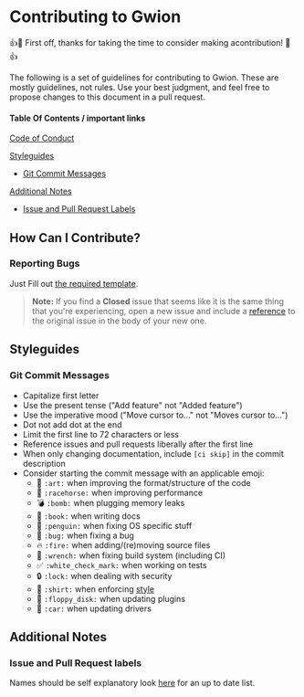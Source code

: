 # Contributing to Gwion

:+1::tada: First off, thanks for taking the time to consider making acontribution! :tada::+1:

The following is a set of guidelines for contributing to Gwion. These are mostly guidelines, not rules. Use your best judgment, and feel free to propose changes to this document in a pull request.

#### Table Of Contents / important links 

[Code of Conduct](CODE_OF_CONDUCT.md)

<!-- [What should I know before I get started?](#what-should-i-know-before-i-get-started)
you should have soundpipe installed

[How Can I Contribute?](#how-can-i-contribute)
  * [Reporting Bugs](#reporting-bugs)
  * [Suggesting Enhancements](#suggesting-enhancements)
  * [Your First Code Contribution](#your-first-code-contribution)
  * [Pull Requests](#pull-requests)
-->

[Styleguides](#styleguides)
  * [Git Commit Messages](#git-commit-messages)

<!--
  * [C Styleguide](#javascript-styleguide)

  * [Yacc Styleguide](#yacc-styleguide)

  * [Bison Styleguide](#bison-styleguide)

  * [lua Styleguide](#lua-styleguide)

  * [Shell Styleguide](#shell-styleguide)

  * [Documentation Styleguide](#documentation-styleguide)

up-for_grabs and the like
-->

[Additional Notes](#additional-notes)
  * [Issue and Pull Request Labels](#issue-and-pull-request-labels)

## How Can I Contribute?

### Reporting Bugs
<!--
This section guides you through submitting a bug report for Atom. Following these guidelines helps maintainers and the community understand your report :pencil:, reproduce the behavior :computer: :computer:, and find related reports :mag_right:.

Before creating bug reports, please check [this list](#before-submitting-a-bug-report) as you might find out that you don't need to create one.

When you are creating a bug report, please [include as many details as possible](#how-do-i-submit-a-good-bug-report).
-->
Just Fill out [the required template](ISSUE_TEMPLATE.md).

> **Note:** If you find a **Closed** issue that seems like it is the same thing that you're experiencing, open a new issue and 
include a [reference](https://help.github.com/articles/autolinked-references-and-urls/#issues-and-pull-requests) to the original issue in the body of your new one.

## Styleguides

### Git Commit Messages

* Capitalize first letter
* Use the present tense ("Add feature" not "Added feature")
* Use the imperative mood ("Move cursor to..." not "Moves cursor to...")
* Dot not add dot at the end
* Limit the first line to 72 characters or less
* Reference issues and pull requests liberally after the first line
* When only changing documentation, include `[ci skip]` in the commit description
* Consider starting the commit message with an applicable emoji:
    * :art:               `:art:`               when improving the format/structure of the code
    * :racehorse:         `:racehorse:`         when improving performance
    * :bomb:              `:bomb:`              when plugging memory leaks
    * :book:              `:book:`              when writing docs
    * :penguin:           `:penguin:`           when fixing OS specific stuff
    * :bug:               `:bug:`               when fixing a bug
    * :fire:              `:fire:`              when adding/(re)moving source files
    * :wrench:            `:wrench:`            when fixing build system (including CI)
    * :white_check_mark:  `:white_check_mark:`  when working on tests
    * :lock:              `:lock:`              when dealing with security
    * :shirt:             `:shirt:`             when enforcing [style](#styleguides)
    * :floppy_disk:       `:floppy_disk:`       when updating plugins
    * :car:               `:car:`               when updating drivers

## Additional Notes

### Issue and Pull Request labels
Names should be self explanatory
look [here](https://github.com/fennecdjay/Gwion/labels) for an up to date list.
